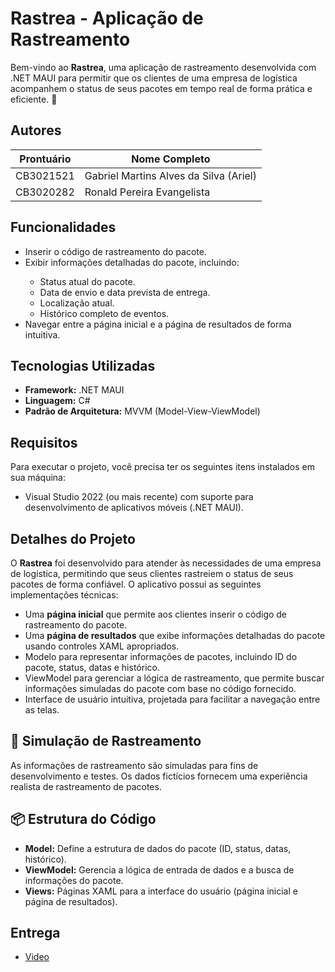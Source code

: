﻿<!DOCTYPE html>
<html lang="pt-BR">
<head>
  <meta charset="UTF-8">
</head>
<body>
  <h1>Rastrea - Aplicação de Rastreamento</h1>
  <p>Bem-vindo ao <strong>Rastrea</strong>, uma aplicação de rastreamento desenvolvida com .NET MAUI para permitir que os clientes de uma empresa de logística acompanhem o status de seus pacotes em tempo real de forma prática e eficiente. 🚚</p>

  <h2>Autores</h2>
  <table>
    <thead>
      <tr>
        <th>Prontuário</th>
        <th>Nome Completo</th>
      </tr>
    </thead>
    <tbody>
      <tr>
        <td>CB3021521</td>
        <td>Gabriel Martins Alves da Silva (Ariel)</td>
      </tr>
      <tr>
        <td>CB3020282</td>
        <td>Ronald Pereira Evangelista</td>
      </tr>
    </tbody>
  </table>

  <h2>Funcionalidades</h2>
  <ul>
    <li>Inserir o código de rastreamento do pacote.</li>
    <li>Exibir informações detalhadas do pacote, incluindo:</li>
    <ul>
      <li>Status atual do pacote.</li>
      <li>Data de envio e data prevista de entrega.</li>
      <li>Localização atual.</li>
      <li>Histórico completo de eventos.</li>
    </ul>
    <li>Navegar entre a página inicial e a página de resultados de forma intuitiva.</li>
  </ul>

  <h2>Tecnologias Utilizadas</h2>
  <ul>
    <li><strong>Framework:</strong> .NET MAUI</li>
    <li><strong>Linguagem:</strong> C#</li>
    <li><strong>Padrão de Arquitetura:</strong> MVVM (Model-View-ViewModel)</li>
  </ul>

  <h2>Requisitos</h2>
  <p>Para executar o projeto, você precisa ter os seguintes itens instalados em sua máquina:</p>
  <ul>
    <li>Visual Studio 2022 (ou mais recente) com suporte para desenvolvimento de aplicativos móveis (.NET MAUI).</li>
  </ul>

  <h2>Detalhes do Projeto</h2>
  <p>O <strong>Rastrea</strong> foi desenvolvido para atender às necessidades de uma empresa de logística, permitindo que seus clientes rastreiem o status de seus pacotes de forma confiável. O aplicativo possui as seguintes implementações técnicas:</p>
  <ul>
    <li>Uma <strong>página inicial</strong> que permite aos clientes inserir o código de rastreamento do pacote.</li>
    <li>Uma <strong>página de resultados</strong> que exibe informações detalhadas do pacote usando controles XAML apropriados.</li>
    <li>Modelo para representar informações de pacotes, incluindo ID do pacote, status, datas e histórico.</li>
    <li>ViewModel para gerenciar a lógica de rastreamento, que permite buscar informações simuladas do pacote com base no código fornecido.</li>
    <li>Interface de usuário intuitiva, projetada para facilitar a navegação entre as telas.</li>
  </ul>

  <h2>🚀 Simulação de Rastreamento</h2>
  <p>As informações de rastreamento são simuladas para fins de desenvolvimento e testes. Os dados fictícios fornecem uma experiência realista de rastreamento de pacotes.</p>

  <h2>📦 Estrutura do Código</h2>
  <ul>
    <li><strong>Model:</strong> Define a estrutura de dados do pacote (ID, status, datas, histórico).</li>
    <li><strong>ViewModel:</strong> Gerencia a lógica de entrada de dados e a busca de informações do pacote.</li>
    <li><strong>Views:</strong> Páginas XAML para a interface do usuário (página inicial e página de resultados).</li>
  </ul>

  <h2>Entrega</h2>
  <ul>
    <li><a href="">Video</a></li>
  </ul>
</body>
</html>
